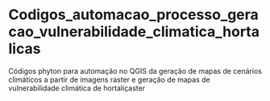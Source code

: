 # Codigos_automacao_processo_geracao_vulnerabilidade_climatica_hortalicas
Códigos phyton para automação no QGIS da geração de mapas de cenários climáticos a partir de imagens raster e geração de mapas de vulnerabilidade climática de hortaliçaster 

